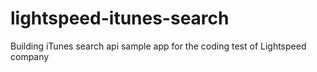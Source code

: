 # lightspeed-itunes-search
Building iTunes search api sample app for the coding test of Lightspeed company 
